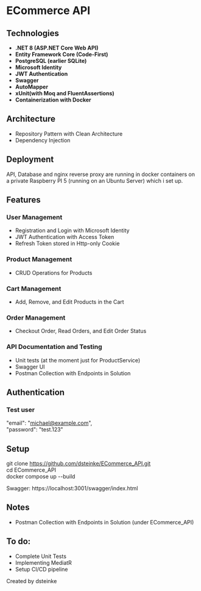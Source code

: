 # ECommerce API

## Technologies
- **.NET 8 (ASP.NET Core Web API)**
- **Entity Framework Core (Code-First)**
- **PostgreSQL (earlier SQLite)**
- **Microsoft Identity**
- **JWT Authentication**
- **Swagger**
- **AutoMapper**
- **xUnit(with Moq and FluentAssertions)**
- **Containerization with Docker**

## Architecture
- Repository Pattern with Clean Architecture
- Dependency Injection

## Deployment
API, Database and nginx reverse proxy are running in docker containers on a private Raspberry PI 5 (running on an Ubuntu Server) which i set up.

## Features

### **User Management**
- Registration and Login with Microsoft Identity
- JWT Authentication with Access Token
- Refresh Token stored in Http-only Cookie

### **Product Management**
- CRUD Operations for Products

### **Cart Management**
- Add, Remove, and Edit Products in the Cart

### **Order Management**
- Checkout Order, Read Orders, and Edit Order Status

### **API Documentation and Testing**
- Unit tests (at the moment just for ProductService)
- Swagger UI
- Postman Collection with Endpoints in Solution

## Authentication
### Test user
"email": "michael@example.com",  
"password": "test.123"  

## Setup
git clone https://github.com/dsteinke/ECommerce_API.git  
cd ECommerce_API  
docker compose up --build  

Swagger: https://localhost:3001/swagger/index.html

## Notes
- Postman Collection with Endpoints in Solution (under ECommerce_API)

## To do:
- Complete Unit Tests
- Implementing MediatR
- Setup CI/CD pipeline

Created by dsteinke
